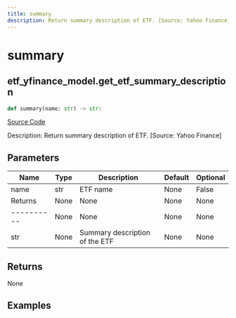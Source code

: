 ```yaml
---
title: summary
description: Return summary description of ETF. [Source: Yahoo Finance]
---
```

# summary

## etf_yfinance_model.get_etf_summary_description

```python
def summary(name: str) -> str:
```
[Source Code](https://github.com/OpenBB-finance/OpenBBTerminal/tree/main/openbb_terminal/etf/yfinance_model.py#L43)

Description: Return summary description of ETF. [Source: Yahoo Finance]

## Parameters

| Name | Type | Description | Default | Optional |
| ---- | ---- | ----------- | ------- | -------- |
| name | str | ETF name | None | False |
| Returns | None | None | None | None |
| ---------- | None | None | None | None |
| str | None | Summary description of the ETF | None | None |

## Returns

None

## Examples

